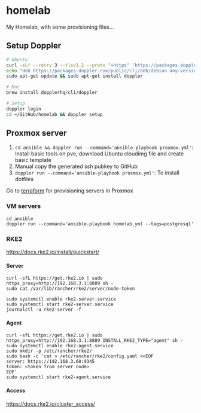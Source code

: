 # homelab

My Homelab, with some provisioning files...

## Setup Doppler

```sh
# Ubuntu
curl -sLf --retry 3 --tlsv1.2 --proto "=https" 'https://packages.doppler.com/public/cli/gpg.DE2A7741A397C129.key' | sudo apt-key add -
echo "deb https://packages.doppler.com/public/cli/deb/debian any-version main" | sudo tee /etc/apt/sources.list.d/doppler-cli.list
sudo apt-get update && sudo apt-get install doppler

# Mac
brew install dopplerhq/cli/doppler

# Setup
doppler login
cd ~/GitHub/homelab && doppler setup
```

## Proxmox server

1. `cd ansible && doppler run --command='ansible-playbook proxmox.yml'`: Install basic tools on pve, download Ubuntu cloudimg file and create basic template
1. Manual copy the generated ssh pubkey to GitHub
1. `doppler run --command='ansible-playbook proxmox.yml'`: To install dotfiles

Go to [terraform](./terraform/README.md) for provisioning servers in Proxmox

### VM servers

```shell
cd ansible
doppler run --command='ansible-playbook homelab.yml --tags=postgresql'
```

### RKE2

https://docs.rke2.io/install/quickstart/

#### Server

```shell
curl -sfL https://get.rke2.io | sudo https_proxy=http://192.168.3.1:8889 sh -
sudo cat /var/lib/rancher/rke2/server/node-token

sudo systemctl enable rke2-server.service
sudo systemctl start rke2-server.service
journalctl -u rke2-server -f
```

#### Agent

```shell
curl -sfL https://get.rke2.io | sudo https_proxy=http://192.168.3.1:8889 INSTALL_RKE2_TYPE="agent" sh -
sudo systemctl enable rke2-agent.service
sudo mkdir -p /etc/rancher/rke2/
sudo bash -c 'cat > /etc/rancher/rke2/config.yaml <<EOF
server: https://192.168.3.60:9345
token: <token from server node>
EOF'
sudo systemctl start rke2-agent.service
```

#### Access

https://docs.rke2.io/cluster_access/
